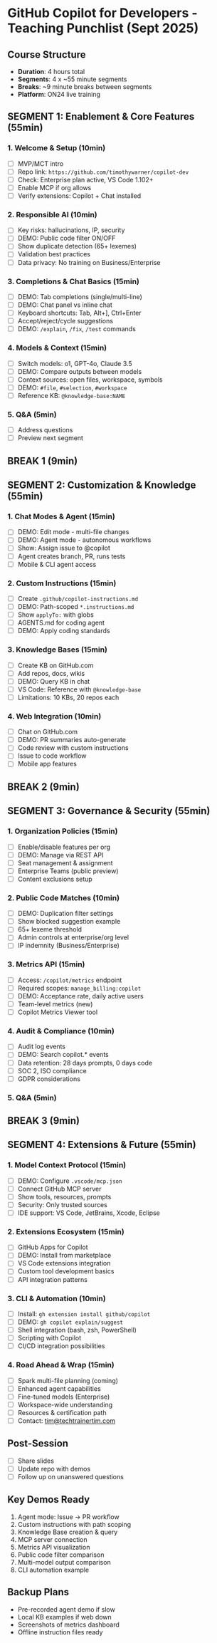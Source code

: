 # GitHub Copilot for Developers - Teaching Punchlist (Sept 2025)

## Course Structure
- **Duration**: 4 hours total
- **Segments**: 4 x ~55 minute segments
- **Breaks**: ~9 minute breaks between segments
- **Platform**: ON24 live training

## SEGMENT 1: Enablement & Core Features (55min)

### 1. Welcome & Setup (10min)
- [ ] MVP/MCT intro
- [ ] Repo link: `https://github.com/timothywarner/copilot-dev`
- [ ] Check: Enterprise plan active, VS Code 1.102+
- [ ] Enable MCP if org allows
- [ ] Verify extensions: Copilot + Chat installed

### 2. Responsible AI (10min)
- [ ] Key risks: hallucinations, IP, security
- [ ] DEMO: Public code filter ON/OFF
- [ ] Show duplicate detection (65+ lexemes)
- [ ] Validation best practices
- [ ] Data privacy: No training on Business/Enterprise

### 3. Completions & Chat Basics (15min)
- [ ] DEMO: Tab completions (single/multi-line)
- [ ] DEMO: Chat panel vs inline chat
- [ ] Keyboard shortcuts: Tab, Alt+], Ctrl+Enter
- [ ] Accept/reject/cycle suggestions
- [ ] DEMO: `/explain`, `/fix`, `/test` commands

### 4. Models & Context (15min)
- [ ] Switch models: o1, GPT-4o, Claude 3.5
- [ ] DEMO: Compare outputs between models
- [ ] Context sources: open files, workspace, symbols
- [ ] DEMO: `#file`, `#selection`, `#workspace`
- [ ] Reference KB: `@knowledge-base:NAME`

### 5. Q&A (5min)
- [ ] Address questions
- [ ] Preview next segment

## BREAK 1 (9min)

## SEGMENT 2: Customization & Knowledge (55min)

### 1. Chat Modes & Agent (15min)
- [ ] DEMO: Edit mode - multi-file changes
- [ ] DEMO: Agent mode - autonomous workflows
- [ ] Show: Assign issue to @copilot
- [ ] Agent creates branch, PR, runs tests
- [ ] Mobile & CLI agent access

### 2. Custom Instructions (15min)
- [ ] Create `.github/copilot-instructions.md`
- [ ] DEMO: Path-scoped `*.instructions.md`
- [ ] Show `applyTo:` with globs
- [ ] AGENTS.md for coding agent
- [ ] DEMO: Apply coding standards

### 3. Knowledge Bases (15min)
- [ ] Create KB on GitHub.com
- [ ] Add repos, docs, wikis
- [ ] DEMO: Query KB in chat
- [ ] VS Code: Reference with `@knowledge-base`
- [ ] Limitations: 10 KBs, 20 repos each

### 4. Web Integration (10min)
- [ ] Chat on GitHub.com
- [ ] DEMO: PR summaries auto-generate
- [ ] Code review with custom instructions
- [ ] Issue to code workflow
- [ ] Mobile app features

## BREAK 2 (9min)

## SEGMENT 3: Governance & Security (55min)

### 1. Organization Policies (15min)
- [ ] Enable/disable features per org
- [ ] DEMO: Manage via REST API
- [ ] Seat management & assignment
- [ ] Enterprise Teams (public preview)
- [ ] Content exclusions setup

### 2. Public Code Matches (10min)
- [ ] DEMO: Duplication filter settings
- [ ] Show blocked suggestion example
- [ ] 65+ lexeme threshold
- [ ] Admin controls at enterprise/org level
- [ ] IP indemnity (Business/Enterprise)

### 3. Metrics API (15min)
- [ ] Access: `/copilot/metrics` endpoint
- [ ] Required scopes: `manage_billing:copilot`
- [ ] DEMO: Acceptance rate, daily active users
- [ ] Team-level metrics (new)
- [ ] Copilot Metrics Viewer tool

### 4. Audit & Compliance (10min)
- [ ] Audit log events
- [ ] DEMO: Search copilot.* events
- [ ] Data retention: 28 days prompts, 0 days code
- [ ] SOC 2, ISO compliance
- [ ] GDPR considerations

### 5. Q&A (5min)

## BREAK 3 (9min)

## SEGMENT 4: Extensions & Future (55min)

### 1. Model Context Protocol (15min)
- [ ] DEMO: Configure `.vscode/mcp.json`
- [ ] Connect GitHub MCP server
- [ ] Show tools, resources, prompts
- [ ] Security: Only trusted sources
- [ ] IDE support: VS Code, JetBrains, Xcode, Eclipse

### 2. Extensions Ecosystem (15min)
- [ ] GitHub Apps for Copilot
- [ ] DEMO: Install from marketplace
- [ ] VS Code extensions integration
- [ ] Custom tool development basics
- [ ] API integration patterns

### 3. CLI & Automation (10min)
- [ ] Install: `gh extension install github/copilot`
- [ ] DEMO: `gh copilot explain/suggest`
- [ ] Shell integration (bash, zsh, PowerShell)
- [ ] Scripting with Copilot
- [ ] CI/CD integration possibilities

### 4. Road Ahead & Wrap (15min)
- [ ] Spark multi-file planning (coming)
- [ ] Enhanced agent capabilities
- [ ] Fine-tuned models (Enterprise)
- [ ] Workspace-wide understanding
- [ ] Resources & certification path
- [ ] Contact: tim@techtrainertim.com

## Post-Session
- [ ] Share slides
- [ ] Update repo with demos
- [ ] Follow up on unanswered questions

## Key Demos Ready
1. Agent mode: Issue → PR workflow
2. Custom instructions with path scoping
3. Knowledge Base creation & query
4. MCP server connection
5. Metrics API visualization
6. Public code filter comparison
7. Multi-model output comparison
8. CLI automation example

## Backup Plans
- Pre-recorded agent demo if slow
- Local KB examples if web down
- Screenshots of metrics dashboard
- Offline instruction files ready